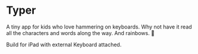 # Typer

A tiny app for kids who love hammering on keyboards. Why not have it read all the characters and words along the way. And rainbows. 🌈

Build for iPad with external Keyboard attached.
